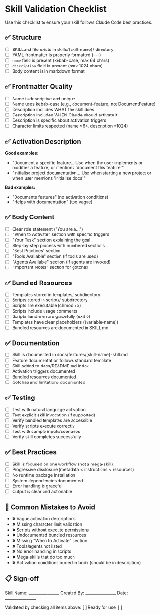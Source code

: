# Skill Validation Checklist

Use this checklist to ensure your skill follows Claude Code best practices.

## ✅ Structure

- [ ] SKILL.md file exists in skills/{skill-name}/ directory
- [ ] YAML frontmatter is properly formatted (---)
- [ ] `name` field is present (kebab-case, max 64 chars)
- [ ] `description` field is present (max 1024 chars)
- [ ] Body content is in markdown format

## ✅ Frontmatter Quality

- [ ] Name is descriptive and unique
- [ ] Name uses kebab-case (e.g., document-feature, not DocumentFeature)
- [ ] Description includes WHAT the skill does
- [ ] Description includes WHEN Claude should activate it
- [ ] Description is specific about activation triggers
- [ ] Character limits respected (name ≤64, description ≤1024)

## ✅ Activation Description

**Good examples:**
- "Document a specific feature... Use when the user implements or modifies a feature, or mentions 'document this feature'"
- "Initialise project documentation... Use when starting a new project or when user mentions 'initialise docs'"

**Bad examples:**
- "Documents features" (no activation conditions)
- "Helps with documentation" (too vague)

## ✅ Body Content

- [ ] Clear role statement ("You are a...")
- [ ] "When to Activate" section with specific triggers
- [ ] "Your Task" section explaining the goal
- [ ] Step-by-step process with numbered sections
- [ ] "Best Practices" section
- [ ] "Tools Available" section (if tools are used)
- [ ] "Agents Available" section (if agents are invoked)
- [ ] "Important Notes" section for gotchas

## ✅ Bundled Resources

- [ ] Templates stored in templates/ subdirectory
- [ ] Scripts stored in scripts/ subdirectory
- [ ] Scripts are executable (chmod +x)
- [ ] Scripts include usage comments
- [ ] Scripts handle errors gracefully (exit 0)
- [ ] Templates have clear placeholders ({variable-name})
- [ ] Bundled resources are documented in SKILL.md

## ✅ Documentation

- [ ] Skill is documented in docs/features/{skill-name}-skill.md
- [ ] Feature documentation follows standard template
- [ ] Skill added to docs/README.md index
- [ ] Activation triggers documented
- [ ] Bundled resources documented
- [ ] Gotchas and limitations documented

## ✅ Testing

- [ ] Test with natural language activation
- [ ] Test explicit skill invocation (if supported)
- [ ] Verify bundled templates are accessible
- [ ] Verify scripts execute correctly
- [ ] Test with sample inputs/scenarios
- [ ] Verify skill completes successfully

## ✅ Best Practices

- [ ] Skill is focused on one workflow (not a mega-skill)
- [ ] Progressive disclosure (metadata < instructions < resources)
- [ ] No runtime package installation
- [ ] System dependencies documented
- [ ] Error handling is graceful
- [ ] Output is clear and actionable

## 🚫 Common Mistakes to Avoid

- ❌ Vague activation descriptions
- ❌ Missing character limit validation
- ❌ Scripts without execute permissions
- ❌ Undocumented bundled resources
- ❌ Missing "When to Activate" section
- ❌ Tools/agents not listed
- ❌ No error handling in scripts
- ❌ Mega-skills that do too much
- ❌ Activation conditions buried in body (should be in description)

## 📋 Sign-off

Skill Name: ________________
Created By: ________________
Date: ________________

Validated by checking all items above: [ ]
Ready for use: [ ]
